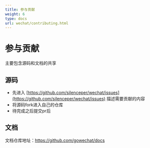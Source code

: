 ```yaml
---
title: 参与贡献
weight: 6
type: docs
url: wechat/contributing.html
---
```

# 参与贡献
主要包含源码和文档的共享

## 源码
- 先进入 [https://github.com/silenceper/wechat/issues](https://github.com/silenceper/wechat/issues) 描述需要贡献的内容
- 将源码fork进入自己的仓库
- 待完成之后提交pr后

## 文档
文档仓库地址：https://github.com/gowechat/docs